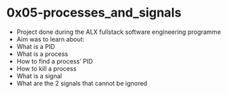 # 0x05-processes_and_signals
- Project done during the ALX fullstack software engineering programme
- Aim was to learn about:
- What is a PID
- What is a process
- How to find a process’ PID
- How to kill a process
- What is a signal
- What are the 2 signals that cannot be ignored
